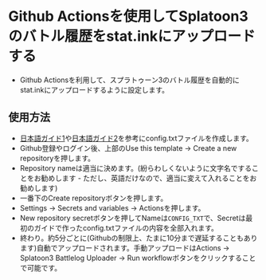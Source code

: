 # Github Actionsを使用してSplatoon3のバトル履歴をstat.inkにアップロードする
- Github Actionsを利用して、スプラトゥーン3のバトル履歴を自動的にstat.inkにアップロードするように設定します。

## 使用方法
- [日本語ガイド1](https://nerune-jp.com/splatoon3-statink/)や[日本語ガイド2](https://vanillasalt.net/2022/10/10/how-to-use-s3s/)を参考にconfig.txtファイルを作成します。
- Github登録やログイン後、上部のUse this template -> Create a new repositoryを押します。
- Repository nameは適当に決めます。(紛らわしくないように文字名ですることをお勧めします - ただし、英語だけなので、適当に変えて入れることをお勧めします)
- 一番下のCreate repositoryボタンを押します。
- Settings -> Secrets and variables -> Actionsを押します。
- New repository secretボタンを押してNameは`CONFIG_TXT`で、Secretは最初のガイドで作ったconfig.txtファイルの内容を全部入れます。
- 終わり。約5分ごとに(Githubの制限上、たまに10分まで遅延することもあります)自動でアップロードされます。手動アップロードはActions -> Splatoon3 Battlelog Uploader -> Run workflowボタンをクリックすることで可能です。
